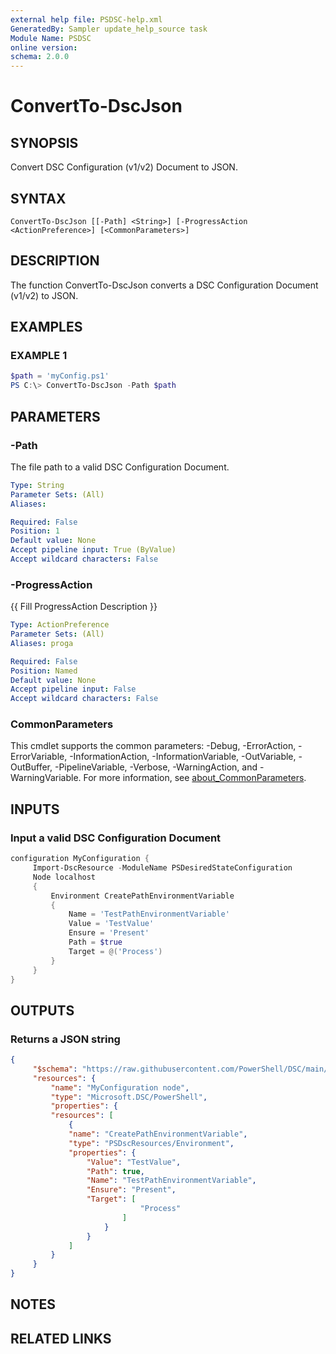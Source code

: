 ```yaml
---
external help file: PSDSC-help.xml
GeneratedBy: Sampler update_help_source task
Module Name: PSDSC
online version:
schema: 2.0.0
---
```


# ConvertTo-DscJson

## SYNOPSIS
Convert DSC Configuration (v1/v2) Document to JSON.

## SYNTAX

```
ConvertTo-DscJson [[-Path] <String>] [-ProgressAction <ActionPreference>] [<CommonParameters>]
```

## DESCRIPTION
The function ConvertTo-DscJson converts a DSC Configuration Document (v1/v2) to JSON.

## EXAMPLES

### EXAMPLE 1

```powershell
$path = 'myConfig.ps1'
PS C:\> ConvertTo-DscJson -Path $path
```

## PARAMETERS

### -Path
The file path to a valid DSC Configuration Document.

```yaml
Type: String
Parameter Sets: (All)
Aliases:

Required: False
Position: 1
Default value: None
Accept pipeline input: True (ByValue)
Accept wildcard characters: False
```

### -ProgressAction
{{ Fill ProgressAction Description }}

```yaml
Type: ActionPreference
Parameter Sets: (All)
Aliases: proga

Required: False
Position: Named
Default value: None
Accept pipeline input: False
Accept wildcard characters: False
```

### CommonParameters
This cmdlet supports the common parameters: -Debug, -ErrorAction, -ErrorVariable, -InformationAction, -InformationVariable, -OutVariable, -OutBuffer, -PipelineVariable, -Verbose, -WarningAction, and -WarningVariable. For more information, see [about_CommonParameters](http://go.microsoft.com/fwlink/?LinkID=113216).

## INPUTS

### Input a valid DSC Configuration Document

```powershell
configuration MyConfiguration {
     Import-DscResource -ModuleName PSDesiredStateConfiguration
     Node localhost
     {
         Environment CreatePathEnvironmentVariable
         {
             Name = 'TestPathEnvironmentVariable'
             Value = 'TestValue'
             Ensure = 'Present'
             Path = $true
             Target = @('Process')
         }
     }
}
```

## OUTPUTS

### Returns a JSON string

```json
{
     "$schema": "https://raw.githubusercontent.com/PowerShell/DSC/main/schemas/2024/04/config/document.json",
     "resources": {
         "name": "MyConfiguration node",
         "type": "Microsoft.DSC/PowerShell",
         "properties": {
         "resources": [
             {
             "name": "CreatePathEnvironmentVariable",
             "type": "PSDscResources/Environment",
             "properties": {
                 "Value": "TestValue",
                 "Path": true,
                 "Name": "TestPathEnvironmentVariable",
                 "Ensure": "Present",
                 "Target": [
                             "Process"
                         ]
                     }
                 }
             ]
         }
     }
}
```

## NOTES

## RELATED LINKS
